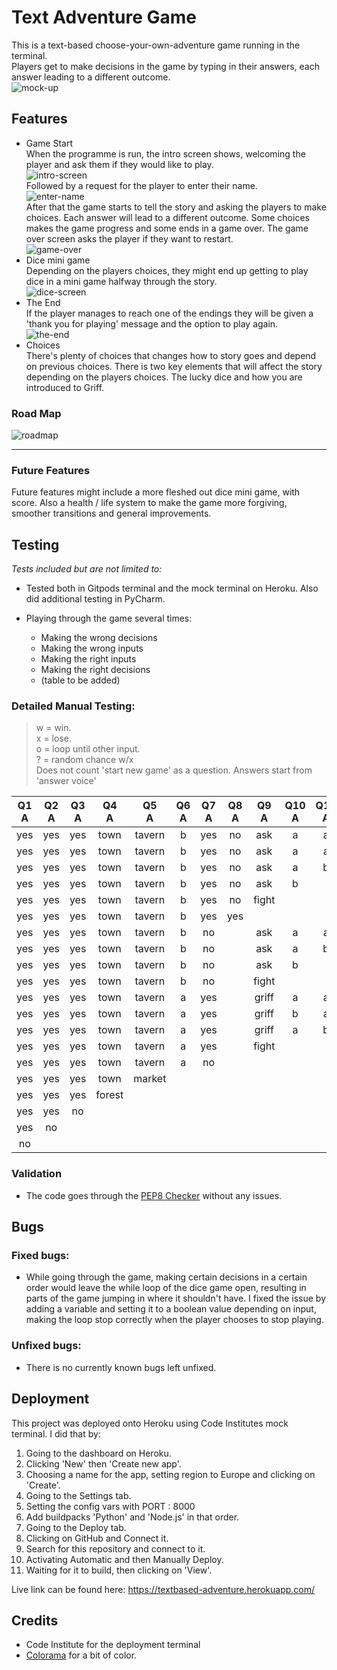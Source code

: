 # Text Adventure Game
This is a text-based choose-your-own-adventure game running in the terminal.  
Players get to make decisions in the game by typing in their answers, each answer leading to a different outcome.  
![mock-up](images/pp3-mockup.PNG)  
## Features  

+ Game Start  
When the programme is run, the intro screen shows, welcoming the player and ask them if they would like to play.  
![intro-screen](images/intro-page-pp3.PNG)  
Followed by a request for the player to enter their name.  
![enter-name](images/name-pp3.PNG)  
After that the game starts to tell the story and asking the players to make choices. Each answer will lead to a different outcome. Some choices makes the game progress and some ends in a game over. The game over screen asks the player if they want to restart.  
![game-over](images/game-over-pp3.PNG)  
+ Dice mini game  
Depending on the players choices, they might end up getting to play dice in a mini game halfway through the story.  
![dice-screen](images/dice-act-pp3.PNG)  
+ The End  
If the player manages to reach one of the endings they will be given a 'thank you for playing' message and the option to play again.  
![the-end](images/the-end-pp3.PNG)
+ Choices  
There's plenty of choices that changes how to story goes and depend on previous choices. There is two key elements that will affect the story depending on the players choices. The lucky dice and how you are introduced to Griff.  
### Road Map  
![roadmap](images/roadmap-pp3.PNG)  
____
### Future Features  
Future features might include a more fleshed out dice mini game, with score. Also a health / life system to make the game more forgiving, smoother transitions and general improvements.  

## Testing  
*Tests included but are not limited to:*  
+ Tested both in Gitpods terminal and the mock terminal on Heroku. Also did additional testing in PyCharm.  

+ Playing through the game several times:  
    + Making the wrong decisions  
    + Making the wrong inputs  
    + Making the right inputs
    + Making the right decisions 
    + (table to be added)
### Detailed Manual Testing:  
> w = win.  
> x = lose.  
> o = loop until other input.  
> ? = random chance w/x  
> Does not count 'start new game' as a question. Answers start from 'answer voice'

| Q1<br>A | Q2<br>A | Q3<br>A | Q4<br>A | Q5<br>A | Q6<br>A | Q7<br>A | Q8<br>A | Q9<br>A | Q10<br>A | Q11<br>A | Q12<br>A | Expected<br>Result | Actual<br>Result |
|:---:|:---:|:---:|:---:|:---:|:---:|:---:|:---:|:---:|:---:|:---:|:---:|:---:|:---:|
| yes | yes | yes | town | tavern | b | yes | no | ask | a | a | luck | W | W |
| yes | yes | yes | town | tavern | b | yes | no | ask | a | a | spirit | x | x |
| yes | yes | yes | town | tavern | b | yes | no | ask | a | b |  | w | w |
| yes | yes | yes | town | tavern | b | yes | no | ask | b |  |  | x | x |
| yes | yes | yes | town | tavern | b | yes | no | fight |  |  |  | x | x |
| yes | yes | yes | town | tavern | b | yes | yes |  |  |  |  | o | o |
| yes | yes | yes | town | tavern | b | no |  | ask | a | a | spirit | x | x |
| yes | yes | yes | town | tavern | b | no |  | ask | a | b |  | w | w |
| yes | yes | yes | town | tavern | b | no |  | ask | b |  |  | x | x |
| yes | yes | yes | town | tavern | b | no |  | fight |  |  |  | x | x |
| yes | yes | yes | town | tavern | a | yes |  | griff | a | a | griff | ? | ? |
| yes | yes | yes | town | tavern | a | yes |  | griff | b | a | spirit | x | x |
| yes | yes | yes | town | tavern | a | yes |  | griff | a | b |  | w | w |
| yes | yes | yes | town | tavern | a | yes |  | fight |  |  |  | x | x |
| yes | yes | yes | town | tavern | a | no |  |  |  |  |  | x | x |
| yes | yes | yes | town | market |  |  |  |  |  |  |  | x | x |
| yes | yes | yes | forest |  |  |  |  |  |  |  |  | o | o |
| yes | yes | no |  |  |  |  |  |  |  |  |  | x | x |
| yes | no |  |  |  |  |  |  |  |  |  |  | x | x |
| no |  |  |  |  |  |  |  |  |  |  |  | x | x |


### Validation
+ The code goes through the [PEP8 Checker](http://pep8online.com/) without any issues.  

## Bugs  
### Fixed bugs:  
+ While going through the game, making certain decisions in a certain order would leave the while loop of the dice game open, resulting in parts of the game jumping in where it shouldn't have. I fixed the issue by adding a variable and setting it to a boolean value depending on input, making the loop stop correctly when the player chooses to stop playing.  
### Unfixed bugs:  
+ There is no currently known bugs left unfixed.  

## Deployment  
This project was deployed onto Heroku using Code Institutes mock terminal. I did that by:  
1. Going to the dashboard on Heroku.
2. Clicking 'New' then 'Create new app'.
3. Choosing a name for the app, setting region to Europe and clicking on 'Create'.
3. Going to the Settings tab.
4. Setting the config vars with PORT : 8000
5. Add buildpacks 'Python' and 'Node.js' in that order.
6. Going to the Deploy tab.
7. Clicking on GitHub and Connect it.
8. Search for this repository and connect to it.
9. Activating Automatic and then Manually Deploy.
10. Waiting for it to build, then clicking on 'View'.  

Live link can be found here: https://textbased-adventure.herokuapp.com/  

## Credits  
+ Code Institute for the deployment terminal
+ [Colorama](https://pypi.org/project/colorama/) for a bit of color.
